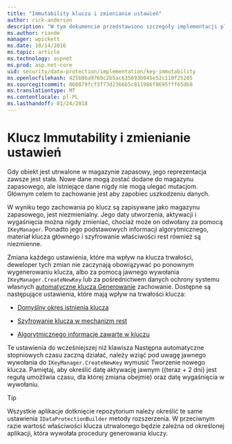 ```yaml
---
title: "Immutability klucza i zmienianie ustawień"
author: rick-anderson
description: "W tym dokumencie przedstawiono szczegóły implementacji platformy ASP.NET Core danych ochrony klucza immutability interfejsów API."
ms.author: riande
manager: wpickett
ms.date: 10/14/2016
ms.topic: article
ms.technology: aspnet
ms.prod: asp.net-core
uid: security/data-protection/implementation/key-immutability
ms.openlocfilehash: 425b8ba9769c2b5ac635693b045e52c110f25205
ms.sourcegitcommit: 060879fcf3f73d2366b5c811986f8695fff65db8
ms.translationtype: MT
ms.contentlocale: pl-PL
ms.lasthandoff: 01/24/2018
---
```

# <a name="key-immutability-and-changing-settings"></a>Klucz Immutability i zmienianie ustawień

Gdy obiekt jest utrwalone w magazynie zapasowy, jego reprezentacja zawsze jest stała. Nowe dane mogą zostać dodane do magazynu zapasowego, ale istniejące dane nigdy nie mogą ulegać mutacjom. Głównym celem to zachowanie jest aby zapobiec uszkodzeniu danych.

W wyniku tego zachowania po klucz są zapisywane jako magazynu zapasowego, jest niezmienialny. Jego daty utworzenia, aktywacji i wygaśnięcia można nigdy zmieniać, chociaż może on odwołany za pomocą `IKeyManager`. Ponadto jego podstawowych informacji algorytmicznego, materiał klucza głównego i szyfrowanie właściwości rest również są niezmienne.

Zmiana każdego ustawienia, które ma wpływ na klucza trwałości, deweloper tych zmian nie zaczynają obowiązywać po ponownym wygenerowaniu klucza, albo za pomocą jawnego wywołania `IKeyManager.CreateNewKey` lub za pośrednictwem danych ochrony systemu własnych [automatyczne klucza Generowanie](key-management.md#data-protection-implementation-key-management) zachowanie. Dostępne są następujące ustawienia, które mają wpływ na trwałości klucza:

* [Domyślny okres istnienia klucza](key-management.md#data-protection-implementation-key-management)

* [Szyfrowanie klucza w mechanizm rest](key-encryption-at-rest.md#data-protection-implementation-key-encryption-at-rest)

* [Algorytmicznego informacje zawarte w kluczu](xref:security/data-protection/configuration/overview#changing-algorithms-with-usecryptographicalgorithms)

Te ustawienia do wcześniejszej niż klawisza Następna automatyczne stopniowych czasu zaczną działać, należy wziąć pod uwagę jawnego wywołania do `IKeyManager.CreateNewKey` wymusić Tworzenie nowego klucza. Pamiętaj, aby określić datę aktywację jawnym ({teraz + 2 dni} jest regułą umożliwia czasu, dla której zmiana obejmie) oraz datę wygaśnięcia w wywołaniu.

>[!TIP]
> Wszystkie aplikacje dotknięcie repozytorium należy określić te same ustawienia `IDataProtectionBuilder` metody rozszerzenia. W przeciwnym razie wartość właściwości klucza utrwalonego będzie zależna od określonej aplikacji, która wywołała procedury generowania kluczy.
